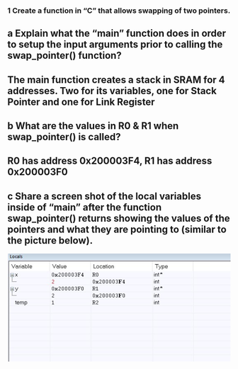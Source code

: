 ### 1 Create a function in “C” that allows swapping of two pointers.
  ## a Explain what the “main” function does in order to setup the input arguments prior to calling the swap_pointer() function?
  
  ## The main function creates a stack in SRAM for 4 addresses. Two for its variables, one for Stack Pointer and one for Link Register
  
  ## b What are the values in R0 & R1 when swap_pointer() is called?
  
  ## R0 has address 0x200003F4, R1 has address 0x200003F0
  
  ## c Share a screen shot of the local variables inside of “main” after the function swap_pointer() returns showing the values of the pointers and what they are pointing to (similar to the picture below).
  
  ![Image of Hello World](https://github.com/soobin27/embsys310/blob/main/ImageFolder/solution5.jpg)
  
